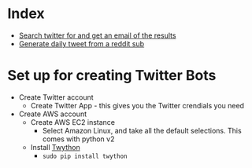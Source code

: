 
Index
=====
* [Search twitter for and get an email of the results](https://github.com/KidPluto/TwitterBots/blob/master/FindHashTagAndEmailResults/README.md)
* [Generate daily tweet from a reddit sub](https://github.com/KidPluto/TwitterBots/blob/master/TweetRedditPosts/README.md)

Set up for creating Twitter Bots
=====
* Create Twitter account
  * Create Twitter App - this gives you the Twitter crendials you need
* Create AWS account
  * Create AWS EC2 instance
    * Select Amazon Linux, and take all the default selections.  This comes with python v2
  * Install [Twython](https://twython.readthedocs.io/en/latest/)
    * `sudo pip install twython`


